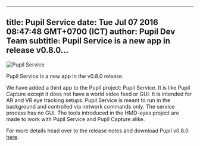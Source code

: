 ---
 title: Pupil Service
 date: Tue Jul 07 2016 08:47:48 GMT+0700 (ICT)
 author: Pupil Dev Team
 subtitle: Pupil Service is a new app in release v0.8.0...
 ---

<div class="Grid-noWrap Grid--justifyCenter Grid--center u-padBottom--2">
	<img src="../../../../media/images/blog/pupil-service.png" alt="Pupil Service">
</div>

Pupil Service is a new app in the v0.8.0 release.

We have added a third app to the Pupil project: Pupil Service. It is like Pupil Capture except it does not have a world video feed or GUI. It is intended for AR and VR eye tracking setups. Pupil Service is meant to run in the background and controlled via network commands only. The service process has no GUI. The tools introduced in the HMD-eyes project are made to work with Pupil Service and Pupil Capture alike.

For more details head over to the release notes and download Pupil v0.8.0 [here](https://github.com/pupil-labs/pupil/releases/tag/v0.8).


